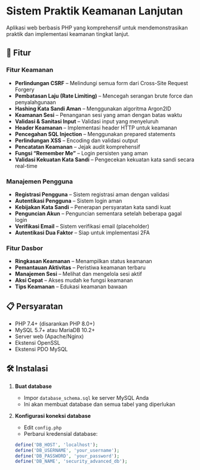 # Sistem Praktik Keamanan Lanjutan

Aplikasi web berbasis PHP yang komprehensif untuk mendemonstrasikan praktik dan implementasi keamanan tingkat lanjut.

## 🚀 Fitur

### Fitur Keamanan
- **Perlindungan CSRF** – Melindungi semua form dari Cross-Site Request Forgery  
- **Pembatasan Laju (Rate Limiting)** – Mencegah serangan brute force dan penyalahgunaan  
- **Hashing Kata Sandi Aman** – Menggunakan algoritma Argon2ID  
- **Keamanan Sesi** – Penanganan sesi yang aman dengan batas waktu  
- **Validasi & Sanitasi Input** – Validasi input yang menyeluruh  
- **Header Keamanan** – Implementasi header HTTP untuk keamanan  
- **Pencegahan SQL Injection** – Menggunakan prepared statements  
- **Perlindungan XSS** – Encoding dan validasi output  
- **Pencatatan Keamanan** – Jejak audit komprehensif  
- **Fungsi “Remember Me”** – Login persisten yang aman  
- **Validasi Kekuatan Kata Sandi** – Pengecekan kekuatan kata sandi secara real-time  

### Manajemen Pengguna
- **Registrasi Pengguna** – Sistem registrasi aman dengan validasi  
- **Autentikasi Pengguna** – Sistem login aman  
- **Kebijakan Kata Sandi** – Penerapan persyaratan kata sandi kuat  
- **Penguncian Akun** – Penguncian sementara setelah beberapa gagal login  
- **Verifikasi Email** – Sistem verifikasi email (placeholder)  
- **Autentikasi Dua Faktor** – Siap untuk implementasi 2FA  

### Fitur Dasbor
- **Ringkasan Keamanan** – Menampilkan status keamanan  
- **Pemantauan Aktivitas** – Peristiwa keamanan terbaru  
- **Manajemen Sesi** – Melihat dan mengelola sesi aktif  
- **Aksi Cepat** – Akses mudah ke fungsi keamanan  
- **Tips Keamanan** – Edukasi keamanan bawaan  

## 📋 Persyaratan

- PHP 7.4+ (disarankan PHP 8.0+)  
- MySQL 5.7+ atau MariaDB 10.2+  
- Server web (Apache/Nginx)  
- Ekstensi OpenSSL  
- Ekstensi PDO MySQL  

## 🛠️ Instalasi

1. **Buat database**  
   - Impor `database_schema.sql` ke server MySQL Anda  
   - Ini akan membuat database dan semua tabel yang diperlukan  

2. **Konfigurasi koneksi database**  
   - Edit `config.php`  
   - Perbarui kredensial database:
   ```php
   define('DB_HOST', 'localhost');
   define('DB_USERNAME', 'your_username');
   define('DB_PASSWORD', 'your_password');
   define('DB_NAME', 'security_advanced_db');
